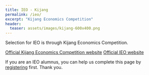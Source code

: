 ```yaml
---
title: IEO - Kijang
permalink: /ieo/
excerpt: "Kijang Economics Competition"
header:
  teaser: assets/images/kijang-600x400.png
---
```


Selection for IEO is through Kijang Economics Competition.

[Official Kijang Economics Competition website](https://kijang.my/)
[Official IEO website](https://ecolymp.org/)

If you are an IEO alumnus, you can help us complete this page by [registering](/alumni) first. Thank you.
